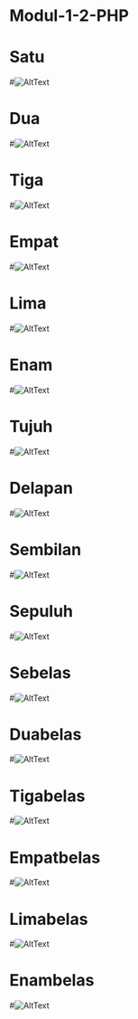 # Modul-1-2-PHP
# Satu
#![AltText](https://github.com/sabrinaamelia07/Modul-1-2-PHP/blob/master/l1m1.PNG "Satu")
# Dua
#![AltText](https://github.com/sabrinaamelia07/Modul-1-2-PHP/blob/master/l2m1.PNG "Dua")
# Tiga
#![AltText](https://github.com/sabrinaamelia07/Modul-1-2-PHP/blob/master/l3m1.PNG "Tiga")
# Empat
#![AltText](https://github.com/sabrinaamelia07/Modul-1-2-PHP/blob/master/l4m1.PNG "Empat")
# Lima
#![AltText](https://github.com/sabrinaamelia07/Modul-1-2-PHP/blob/master/l5m1(1).PNG "Lima")
# Enam 
#![AltText](https://github.com/sabrinaamelia07/Modul-1-2-PHP/blob/master/l5m1(2).PNG "Enam")
# Tujuh
#![AltText](https://github.com/sabrinaamelia07/Modul-1-2-PHP/blob/master/l1m2.PNG "Tujuh")
# Delapan
#![AltText](https://github.com/sabrinaamelia07/Modul-1-2-PHP/blob/master/l2m2.PNG "Delapan")
# Sembilan
#![AltText](https://github.com/sabrinaamelia07/Modul-1-2-PHP/blob/master/l3m2.PNG "Sembilan")
# Sepuluh
#![AltText](https://github.com/sabrinaamelia07/Modul-1-2-PHP/blob/master/l4m2.PNG "Sepuluh")
# Sebelas
#![AltText](https://github.com/sabrinaamelia07/Modul-1-2-PHP/blob/master/l5m2.PNG "Sebelas")
# Duabelas
#![AltText](https://github.com/sabrinaamelia07/Modul-1-2-PHP/blob/master/l6m2.PNG "Duabelas")
# Tigabelas
#![AltText](https://github.com/sabrinaamelia07/Modul-1-2-PHP/blob/master/l7m2.PNG "Tigabelas")
# Empatbelas
#![AltText](https://github.com/sabrinaamelia07/Modul-1-2-PHP/blob/master/l8m2.PNG "Empatbelas")
# Limabelas
#![AltText](https://github.com/sabrinaamelia07/Modul-1-2-PHP/blob/master/l9m2.PNG "Limabelas")
# Enambelas
#![AltText](https://github.com/sabrinaamelia07/Modul-1-2-PHP/blob/master/l10m2.PNG "Enambelas")
